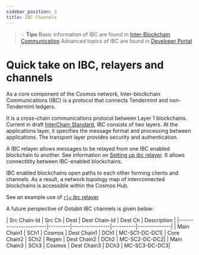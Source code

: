 ```yaml
---
sidebar_position: 3
title: IBC Channels
---
```

>:bulb: **Tips**
Basic information of IBC are found in [Inter-Blockchain Communication](https://docs.ignite.com/guide/ibc)
Advanced topics of IBC are found in [Developer Portal](https://tutorials.cosmos.network/hands-on-exercise/5-ibc-adv/)

# Quick take on IBC, relayers and channels
As a core component of the Cosmos network, Inter-blockchain Communications (IBC) is a protocol that connects Tendermint and non-Tendermint ledgers. 

It is a cross-chain communications protocol between Layer 1 blockchains. Current in draft [InterChain Standard](https://github.com/cosmos/ibc), IBC consists of two layers. At the applications layer, it specifies the message format and processing between applications. The transport layer provides security and authentication.

A IBC relayer allows messages to be relayed from one IBC enabled blockchain to another. See information on [Setting up ibc relayer](https://github.com/cosmos/relayer). It allows connectitity between IBC-enabled blockchains.

IBC enabled blockchains open paths to each other forming clients and channels. As a result, a network topology map of interconnected blockchains is accessible within the Cosmos Hub.

See an example use of [`rly` ibc relayer](/docs/node/validator/run/sync.md)

A future perspective of Gotabit IBC channels is given below:

| Src Chain-Id | Src Ch | Dest    | Dest Chain-Id  | Dest Ch  | Description  |
|-----------------------|---------|----------------|----------|--------------|
| Main Chain1  | SCh1   | Cosmos  | Dest Chain1    | DCh1     | MC-SC1-DC-DC1|
| Core Chain2  | SCh2   | Regen   | Dest Chain2    | DCh2     | MC-SC2-DC-DC2|
| Main Chain3  | SCh3   | Cosmos  | Dest Chain3    | DCh3     | MC-SC3-DC-DC3|
